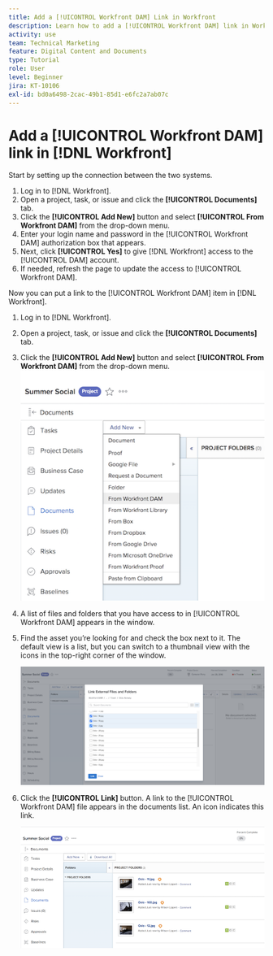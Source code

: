 ```yaml
---
title: Add a [!UICONTROL Workfront DAM] Link in Workfront
description: Learn how to add a [!UICONTROL Workfront DAM] link in Workfront so that you can link [!UICONTROL DAM] to your project, task, or issue in Workfront.
activity: use
team: Technical Marketing
feature: Digital Content and Documents
type: Tutorial
role: User
level: Beginner
jira: KT-10106
exl-id: bd0a6498-2cac-49b1-85d1-e6fc2a7ab07c
---
```

# Add a [!UICONTROL Workfront DAM] link in [!DNL Workfront]

Start by setting up the connection between the two systems.

1. Log in to [!DNL Workfront].
1. Open a project, task, or issue and click the **[!UICONTROL Documents]** tab.
1. Click the **[!UICONTROL Add New]** button and select **[!UICONTROL From Workfront DAM]** from the drop-down menu.
1. Enter your login name and password in the [!UICONTROL Workfront DAM] authorization box that appears.
1. Next, click **[!UICONTROL Yes]** to give [!DNL Workfront] access to the [!UICONTROL DAM] account.
1. If needed, refresh the page to update the access to [!UICONTROL Workfront DAM].

Now you can put a link to the [!UICONTROL Workfront DAM] item in [!DNL Workfront].

1. Log in to [!DNL Workfront].
1. Open a project, task, or issue and click the **[!UICONTROL Documents]** tab.
1. Click the **[!UICONTROL Add New]** button and select **[!UICONTROL From Workfront DAM]** from the drop-down menu.
    ![An image of the [!UICONTROL From Workfront DAM] option in the [!UICONTROL Add New] drop-down menu](assets/01-contributor-from-workfront-dam.png)
1. A list of files and folders that you have access to in [!UICONTROL Workfront DAM] appears in the window.

1. Find the asset you’re looking for and check the box next to it. The default view is a list, but you can switch to a thumbnail view with the icons in the top-right corner of the window.

    ![An image of selected assets in a pop-up window](assets/02-contributor-select-files-in-dam.png)

1. Click the **[!UICONTROL Link]** button. A link to the [!UICONTROL Workfront DAM] file appears in the documents list. An icon indicates this link.

    ![An image of the links to the [!UICONTROL Workfront DAM] files appearring in the documents list of [!DNL Workfront].](assets/03-contributor-linked-in-wf.png)

